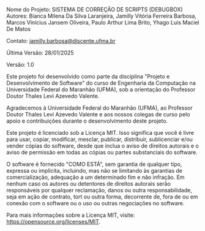 Nome do Projeto: SISTEMA DE CORREÇÃO DE SCRIPTS (DEBUGBOX)
Autores:
Bianca Milena Da Silva Laranjeira,
Jamilly Vitória Ferreira Barbosa,
Marcos Vinícius Jansem Oliveira,
Paulo Arthur Lima Brito,
Yhago Luis Maciel De Matos

Contato:
jamilly.barbosa@discente.ufma.br

Última Versão:
28/01/2025

Versão:
1.0

Este projeto foi desenvolvido como parte da disciplina "Projeto e Desenvolvimento de Software" do curso de Engenharia da Computação na Universidade Federal do Maranhão (UFMA), sob a orientação do Professor Doutor Thales Levi Azevedo Valente.

Agradecemos à Universidade Federal do Maranhão (UFMA), ao Professor Doutor Thales Levi Azevedo Valente e aos nossos colegas de curso pelo apoio e contribuições durante o desenvolvimento deste projeto.

Este projeto é licenciado sob a Licença MIT. Isso significa que você é livre para usar, copiar, modificar, mesclar, publicar, distribuir, sublicenciar e/ou vender cópias do software, desde que inclua o aviso de direitos autorais e o aviso de permissão em todas as cópias ou partes substanciais do software.

O software é fornecido "COMO ESTÁ", sem garantia de qualquer tipo, expressa ou implícita, incluindo, mas não se limitando às garantias de comercialização, adequação a um determinado fim e não infração. Em nenhum caso os autores ou detentores de direitos autorais serão responsáveis por qualquer reclamação, danos ou outra responsabilidade, seja em ação de contrato, tort ou outra forma, decorrente de, fora de ou em conexão com o software ou o uso ou outras negociações no software.

Para mais informações sobre a Licença MIT, visite: https://opensource.org/licenses/MIT.
